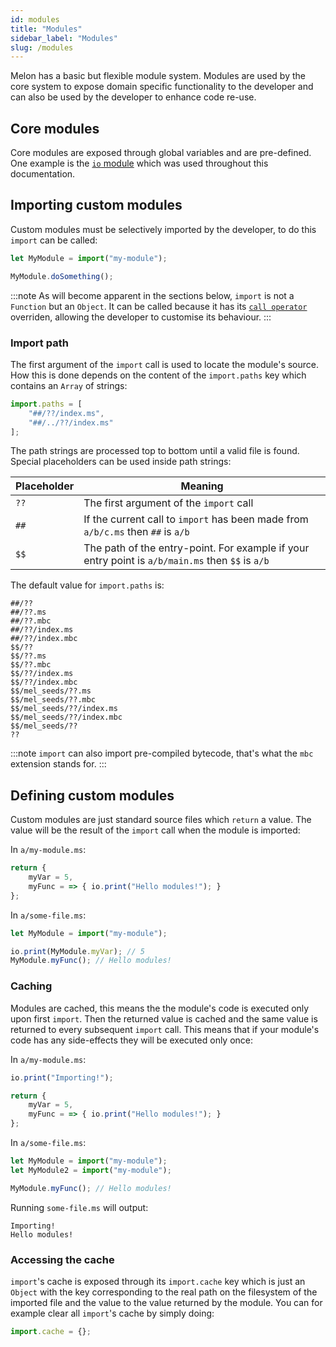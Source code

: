 ```yaml
---
id: modules
title: "Modules"
sidebar_label: "Modules"
slug: /modules
---
```


Melon has a basic but flexible module system. Modules are used by the core system to expose domain specific functionality to the developer and can also be used by the developer to enhance code re-use.

## Core modules

Core modules are exposed through global variables and are pre-defined. One example is the [`io` module](io_module.md) which was used throughout this documentation.

## Importing custom modules

Custom modules must be selectively imported by the developer, to do this `import` can be called:

```js
let MyModule = import("my-module");

MyModule.doSomething();
```

:::note
As will become apparent in the sections below, `import` is not a `Function` but an `Object`.
It can be called because it has its [`call operator`](operators.md#supported-custom-operators) overriden, allowing the developer to customise
its behaviour.
:::

### Import path

The first argument of the `import` call is used to locate the module's source. How this is done depends on the content of the `import.paths` key which contains an `Array` of strings:

```js
import.paths = [
    "##/??/index.ms",
    "##/../??/index.ms"
];
```

The path strings are processed top to bottom until a valid file is found.
Special placeholders can be used inside path strings:

| Placeholder | Meaning |
| ----------- | ------- |
| `??` | The first argument of the `import` call |
| `##` | If the current call to `import` has been made from `a/b/c.ms` then `##` is `a/b` |
| `$$` | The path of the entry-point. For example if your entry point is `a/b/main.ms` then `$$` is `a/b` |

The default value for `import.paths` is:

```
##/??
##/??.ms
##/??.mbc
##/??/index.ms
##/??/index.mbc
$$/??
$$/??.ms
$$/??.mbc
$$/??/index.ms
$$/??/index.mbc
$$/mel_seeds/??.ms
$$/mel_seeds/??.mbc
$$/mel_seeds/??/index.ms
$$/mel_seeds/??/index.mbc
$$/mel_seeds/??
??
```

:::note
`import` can also import pre-compiled bytecode, that's what the `mbc` extension stands for.
:::

## Defining custom modules

Custom modules are just standard source files which `return` a value. The value will be the result of the `import` call when the module is imported:

In `a/my-module.ms`:
```js
return {
    myVar = 5,
    myFunc = => { io.print("Hello modules!"); }
};
```

In `a/some-file.ms`:
```js
let MyModule = import("my-module");

io.print(MyModule.myVar); // 5
MyModule.myFunc(); // Hello modules!
```

### Caching

Modules are cached, this means the the module's code is executed only upon first `import`. Then the returned value is cached and the same value is returned to every subsequent `import` call. This means that if your module's code has any side-effects they will be executed only once:

In `a/my-module.ms`:
```js
io.print("Importing!");

return {
    myVar = 5,
    myFunc = => { io.print("Hello modules!"); }
};
```

In `a/some-file.ms`:
```js
let MyModule = import("my-module");
let MyModule2 = import("my-module");

MyModule.myFunc(); // Hello modules!
```

Running `some-file.ms` will output:
```
Importing!
Hello modules!
```

### Accessing the cache

`import`'s cache is exposed through its `import.cache` key which is just an `Object` with the key corresponding to the real path on the filesystem of the imported file and the value to the value returned by the module. You can for example clear all `import`'s cache by simply doing:

```js
import.cache = {};
```